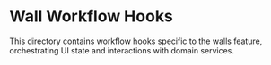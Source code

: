 # Wall Workflow Hooks

This directory contains workflow hooks specific to the walls feature, orchestrating UI state and interactions with domain services.
